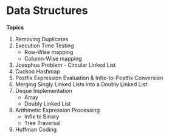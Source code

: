 # Data Structures

**Topics**

1) Removing Duplicates
2) Execution Time Testing
   -  Row-Wise mapping
   -  Column-Wise mapping
3) Josephus Problem - Circular Linked List
4) Cuckoo Hashmap
5) Postfix Expression Evaluation & Infix-to-Postfix Conversion
6) Merging Singly Linked Lists into a Doubly Linked List
7) Deque Implementation
   - Array
   - Doubly Linked List
8) Arithmetic Expression Processing
   - Infix to Binary
   - Tree Traversal
10) Huffman Coding
